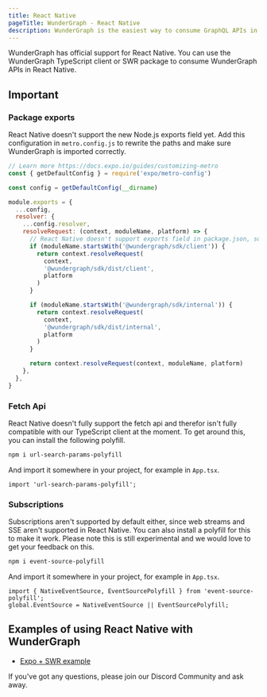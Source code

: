 ```yaml
---
title: React Native
pageTitle: WunderGraph - React Native
description: WunderGraph is the easiest way to consume GraphQL APIs in React Native.
---
```


WunderGraph has official support for React Native. You can use the WunderGraph TypeScript client or SWR package to consume WunderGraph APIs in React Native.

## Important

### Package exports

React Native doesn't support the new Node.js exports field yet. Add this configuration in `metro.config.js` to rewrite the paths and make sure WunderGraph is imported correctly.

```js
// Learn more https://docs.expo.io/guides/customizing-metro
const { getDefaultConfig } = require('expo/metro-config')

const config = getDefaultConfig(__dirname)

module.exports = {
  ...config,
  resolver: {
    ...config.resolver,
    resolveRequest: (context, moduleName, platform) => {
      // React Native doesn't support exports field in package.json, so we resolve it manually.
      if (moduleName.startsWith('@wundergraph/sdk/client')) {
        return context.resolveRequest(
          context,
          '@wundergraph/sdk/dist/client',
          platform
        )
      }

      if (moduleName.startsWith('@wundergraph/sdk/internal')) {
        return context.resolveRequest(
          context,
          '@wundergraph/sdk/dist/internal',
          platform
        )
      }

      return context.resolveRequest(context, moduleName, platform)
    },
  },
}
```

### Fetch Api

React Native doesn't fully support the fetch api and therefor isn't fully compatible with our TypeScript client at the moment. To get around this, you can install the following polyfill.

```bash
npm i url-search-params-polyfill
```

And import it somewhere in your project, for example in `App.tsx`.

```
import 'url-search-params-polyfill';
```

### Subscriptions

Subscriptions aren't supported by default either, since web streams and SSE aren't supported in React Native. You can also install a polyfill for this to make it work. Please note this is still experimental and we would love to get your feedback on this.

```bash
npm i event-source-polyfill
```

And import it somewhere in your project, for example in `App.tsx`.

```
import { NativeEventSource, EventSourcePolyfill } from 'event-source-polyfill';
global.EventSource = NativeEventSource || EventSourcePolyfill;
```

## Examples of using React Native with WunderGraph

- [Expo + SWR example](/docs/examples/expo-swr)

If you've got any questions,
please join our Discord Community and ask away.
